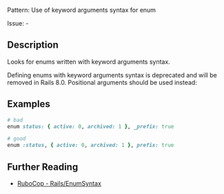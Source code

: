 Pattern: Use of keyword arguments syntax for enum

Issue: -

## Description

Looks for enums written with keyword arguments syntax.

Defining enums with keyword arguments syntax is deprecated and will be removed in Rails 8.0. Positional arguments should be used instead:


## Examples

```ruby
# bad
enum status: { active: 0, archived: 1 }, _prefix: true

# good
enum :status, { active: 0, archived: 1 }, prefix: true
```

## Further Reading

* [RuboCop - Rails/EnumSyntax](https://docs.rubocop.org/rubocop-rails/cops_rails.html#railsenumsyntax)
